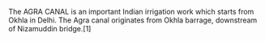 The AGRA CANAL is an important Indian irrigation work which starts from Okhla in Delhi. The Agra canal originates from Okhla barrage, downstream of Nizamuddin bridge.[1]
